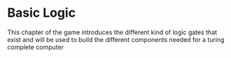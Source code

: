 # Basic Logic

This chapter of the game introduces the different kind of logic gates that exist and will be used to build the different components needed for a turing complete computer


